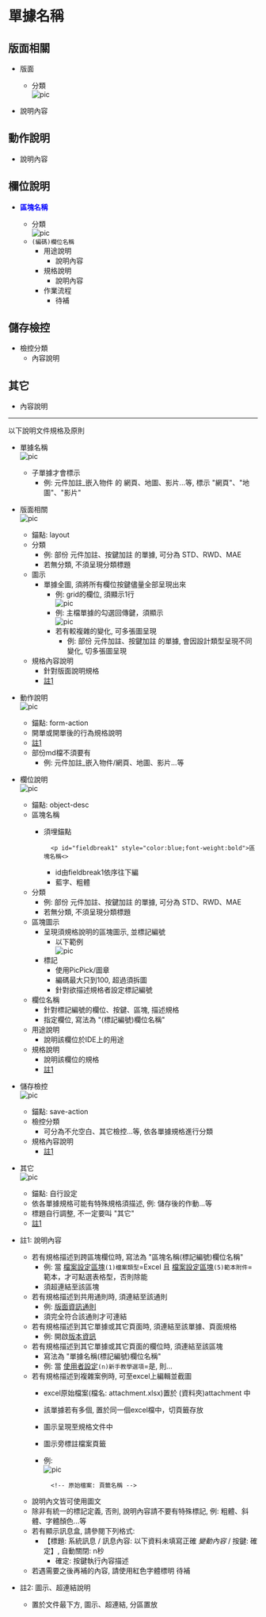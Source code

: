 單據名稱
===

## <div id="layout">版面相關</div>
* 版面
    * 分類</br>
        ![pic][desc1]

* 說明內容

## <div id="form-action">動作說明</div>
* 說明內容

## <div id="object-desc">欄位說明</div>
* <p id="fieldbreak1" style="color:blue;font-weight:bold">區塊名稱</p>

    * 分類</br>
        ![pic][desc1]
    * `(編碼)欄位名稱 `
        * 用途說明
            * 說明內容
        * 規格說明
            * 說明內容
        * 作業流程
            * <ps>待補</ps>

## <div id="save-action">儲存檢控</div>
* 檢控分類
    * 內容說明

## <div id="">其它</div>
* 內容說明

***
以下說明文件規格及原則

* 單據名稱</br>
    ![pic][desc2]
    * 子單據才會標示
        * 例: 元件加註_嵌入物件 的 網頁、地圖、影片...等, 標示 "網頁"、"地圖"、"影片"
* 版面相關</br>
    ![pic][desc3]
    * 錨點: layout
    * 分類
        * 例: 部份 元件加註、按鍵加註 的單據, 可分為 STD、RWD、MAE
        * 若無分類, 不須呈現分類標題
    * 圖示
        * 單據全圖, 須將所有欄位按鍵儘量全部呈現出來
            * 例: grid的欄位, 須顯示1行</br>
                ![pic][desc_exp1]
            * 例: 主檔單據的勾選回傳鍵，須顯示</br>
                ![pic][desc_exp2]
            * 若有較複雜的變化, 可多張圖呈現
                * 例: 部份 元件加註、按鍵加註 的單據, 會因設計類型呈現不同變化, 切多張圖呈現
    * 規格內容說明
        * 針對版面說明規格
        * [註1](#tag1)
* 動作說明</br>
    ![pic][desc4]
    * 錨點: form-action
    * 開單或開單後的行為規格說明
    * [註1](#tag1)
    * 部份md檔不須要有
        * 例: 元件加註_嵌入物件/網頁、地圖、影片...等    
* 欄位說明</br>
    ![pic][desc5]
    * 錨點: object-desc
    * 區塊名稱
        * 須埋錨點

                <p id="fieldbreak1" style="color:blue;font-weight:bold">區塊名稱<>
            * id由fieldbreak1依序往下編
            * 藍字、粗體
    * 分類
        * 例: 部份 元件加註、按鍵加註 的單據, 可分為 STD、RWD、MAE
        * 若無分類, 不須呈現分類標題
    * 區塊圖示
        * 呈現須規格說明的區塊圖示, 並標記編號
            * 以下範例</br>
                ![pic][desc_exp4]
        * 標記
            * 使用PicPick/圖章
            * 編碼最大只到100, 超過須拆圖
            * 針對欲描述規格者設定標記編號
    * 欄位名稱
        * 針對標記編號的欄位、按鍵、區塊, 描述規格
        * 指定欄位, 寫法為 "(標記編號)欄位名稱"
    * 用途說明
        * 說明該欄位於IDE上的用途
    * 規格說明
        * 說明該欄位的規格
        * [註1](#tag1)
* 儲存檢控</br>
    ![pic][desc6]
    * 錨點: save-action
    * 檢控分類
        * 可分為不允空白、其它檢控...等, 依各單據規格進行分類
    * 規格內容說明
        * [註1](#tag1)
* 其它</br>
    ![pic][desc7]
    * 錨點: 自行設定
    * 依各單據規格可能有特殊規格須描述, 例: 儲存後的作動...等
    * 標題自行調整, 不一定要叫 "其它"
    * [註1](#tag1)

* <p id="tag1">註1: 說明內容</p>

    * 若有規格描述到跨區塊欄位時, 寫法為 "區塊名稱(標記編號)欄位名稱"
        * 例: 當 [檔案設定區塊]()`(1)檔案類型`=Excel 且 [檔案設定區塊]()`(5)範本附件`=範本，才可點選表格型，否則除能
        * 須超連結至該區塊
    * 若有規格描述到共用通則時, 須連結至該通則
        * 例: [版面資訊通則]()
        * 須完全符合該通則才可連結
    * 若有規格描述到其它單據或其它頁面時, 須連結至該單據、頁面規格
        * 例: 開啟[版本資訊]()
    * 若有規格描述到其它單據或其它頁面的欄位時, 須連結至該區塊
        * 寫法為 "單據名稱(標記編號)欄位名稱"
        * 例: 當 [使用者設定]()`(n)新手教學選項`=是, 則...
    * 若有規格描述到複雜案例時, 可至excel上編輯並截圖
        * excel原始檔案(檔名: attachment.xlsx)置於 (資料夾)attachment 中
        * 該單據若有多個, 置於同一個excel檔中，切頁籤存放
        * 圖示呈現至規格文件中
        * 圖示旁標註檔案頁籤
        * 例:</br>
            ![pic][desc_exp5]

                <!-- 原始檔案: 頁籤名稱 -->
    * 說明內文皆可使用圖文
    * 除非有統一的標記定義, 否則, 說明內容請不要有特殊標記, 例: 粗體、斜體、字體顏色...等
    * 若有顯示訊息盒, 請參閱下列格式:
        * 【標題: 系統訊息 / 訊息內容: 以下資料未填寫正確 *變動內容* / 按鍵: 確定】, 自動關閉: n秒
            * 確定: 按鍵執行內容描述
    * 若遇需要之後再補的內容, 請使用紅色字體標明 <ps>待補</ps>

* 註2: 圖示、超連結說明
    * 置於文件最下方, 圖示、超連結, 分區置放</br>

<!-- 圖示 -->
[desc_exp1]:attachment/desc_exp1.png
[desc_exp2]:attachment/desc_exp2.png
[desc_exp4]:attachment/desc_exp4.png
[desc_exp5]:attachment/desc_exp5.png
[desc1]:attachment/desc1.png
[desc2]:attachment/desc2.png
[desc3]:attachment/desc3.png
[desc4]:attachment/desc4.png
[desc5]:attachment/desc5.png
[desc6]:attachment/desc6.png
[desc7]:attachment/desc7.png

<!-- 超連結 -->